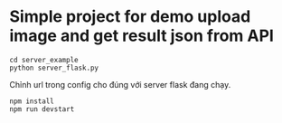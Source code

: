 # Simple project for demo upload image and get result json from API

```
cd server_example
python server_flask.py
```

Chỉnh url trong config cho đúng với server flask đang chạy.

```
npm install
npm run devstart
```


